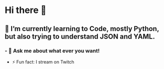 # Hi there 👋

## 🌱 I’m currently learning to Code, mostly Python, but also trying to understand JSON and YAML.

### - 💬 Ask me about what ever you want!

- ⚡ Fun fact: I stream on Twitch 

<!--
**sandschi/sandschi** is a ✨ _special_ ✨ repository because its `README.md` (this file) appears on your GitHub profile.

Here are some ideas to get you started:

- 🔭 I’m currently working on ...
- 👯 I’m looking to collaborate on ...
- 🤔 I’m looking for help with ...
- 📫 How to reach me: ...
- 😄 Pronouns: ...
-->
